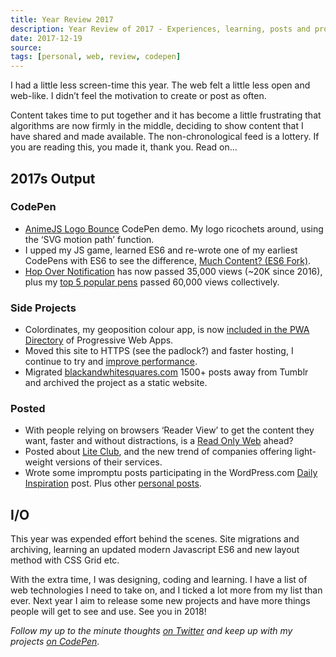 ```yaml
---
title: Year Review 2017
description: Year Review of 2017 - Experiences, learning, posts and projects. Lets look back on the years output and my progress on the web in 2017AD
date: 2017-12-19
source: 
tags: [personal, web, review, codepen]
---
```

I had a little less screen-time this year. The web felt a little less open and web-like. I didn’t feel the motivation to create or post as often. 

Content takes time to put together and it has become a little frustrating that algorithms are now firmly in the middle, deciding to show content that I have shared and made available. The non-chronological feed is a lottery. If you are reading this, you made it, thank you. Read on…

## 2017s Output

### CodePen
* [AnimeJS Logo Bounce](https://codepen.io/plfstr/pen/OmVWgN) CodePen demo. My logo ricochets around, using the ‘SVG motion path’ function.
* I upped my JS game, learned ES6 and re-wrote one of my earliest CodePens with ES6 to see the difference, [Much Content? (ES6 Fork)](https://codepen.io/plfstr/details/GvQmNz?preview_height=250).
* [Hop Over Notification](/blog/hop-over-navigation/) has now passed 35,000 views (~20K since 2016), plus my [top 5 popular pens](https://codepen.io/plfstr/popular/) passed 60,000 views collectively.

### Side Projects
* Colordinates, my geoposition colour app, is now [included in the PWA Directory](/blog/colordinates-in-pwa-directory/) of Progressive Web Apps.
* Moved this site to HTTPS (see the padlock?) and faster hosting, I continue to try and [improve performance](/blog/lightening-the-load/).
* Migrated [blackandwhitesquares.com](/work/blackandwhitesquares/) 1500+ posts away from Tumblr and archived the project as a static website. 

### Posted
* With people relying on browsers ‘Reader View’ to get the content they want, faster and without distractions, is a [Read Only Web](/blog/read-only-web) ahead?
* Posted about [Lite Club](https://wp.me/p8cZJl-1cD), and the new trend of companies offering light-weight versions of their services.
* Wrote some impromptu posts participating in the WordPress.com [Daily Inspiration](https://paulfosterdesign.wordpress.com/tag/dailyprompt/) post. Plus other [personal posts](https://paulfosterdesign.wordpress.com/tag/personal/).

## I/O

This year was expended effort behind the scenes. Site migrations and archiving, learning an updated modern Javascript ES6 and new layout method with CSS Grid etc. 

With the extra time, I was designing, coding and learning. I have a list of web technologies I need to take on, and I ticked a lot more from my list than ever. Next year I aim to release some new projects and have more things people will get to see and use. See you in 2018!

_Follow my up to the minute thoughts [on Twitter](https://twitter.com/plfstr) and keep up with my projects [on CodePen](https://codepen.io/plfstr)_.